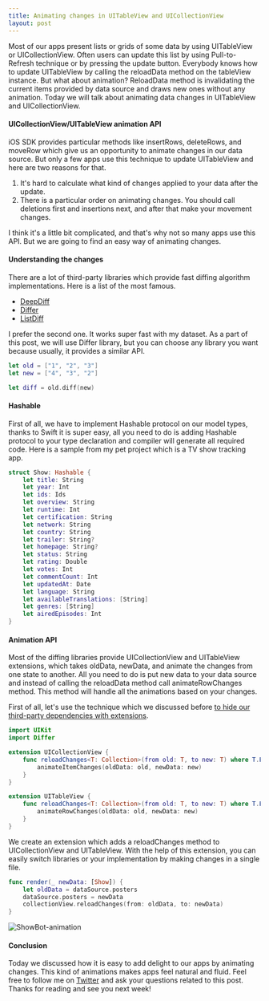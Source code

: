 ```yaml
---
title: Animating changes in UITableView and UICollectionView
layout: post
---
```


Most of our apps present lists or grids of some data by using UITableView or UICollectionView. Often users can update this list by using Pull-to-Refresh technique or by pressing the update button. Everybody knows how to update UITableView by calling the reloadData method on the tableView instance. But what about animation? ReloadData method is invalidating the current items provided by data source and draws new ones without any animation. Today we will talk about animating data changes in UITableView and UICollectionView.

#### UICollectionView/UITableView animation API
iOS SDK provides particular methods like insertRows, deleteRows, and moveRow which give us an opportunity to animate changes in our data source. But only a few apps use this technique to update UITableView and here are two reasons for that.

1. It's hard to calculate what kind of changes applied to your data after the update.
2. There is a particular order on animating changes. You should call deletions first and insertions next, and after that make your movement changes.

I think it's a little bit complicated, and that's why not so many apps use this API. But we are going to find an easy way of animating changes.

#### Understanding the changes
There are a lot of third-party libraries which provide fast diffing algorithm implementations. Here is a list of the most famous.

* [DeepDiff](https://github.com/onmyway133/DeepDiff)
* [Differ](https://github.com/tonyarnold/Differ)
* [ListDiff](https://github.com/lxcid/ListDiff)

I prefer the second one. It works super fast with my dataset. As a part of this post, we will use Differ library, but you can choose any library you want because usually, it provides a similar API.

```swift
let old = ["1", "2", "3"]
let new = ["4", "3", "2"]

let diff = old.diff(new)
```

#### Hashable
First of all, we have to implement Hashable protocol on our model types, thanks to Swift it is super easy, all you need to do is adding Hashable protocol to your type declaration and compiler will generate all required code. Here is a sample from my pet project which is a TV show tracking app.

```swift
struct Show: Hashable {
    let title: String
    let year: Int
    let ids: Ids
    let overview: String
    let runtime: Int
    let certification: String
    let network: String
    let country: String
    let trailer: String?
    let homepage: String?
    let status: String
    let rating: Double
    let votes: Int
    let commentCount: Int
    let updatedAt: Date
    let language: String
    let availableTranslations: [String]
    let genres: [String]
    let airedEpisodes: Int
}
```

#### Animation API
Most of the diffing libraries provide UICollectionView and UITableView extensions, which takes oldData, newData, and animate the changes from one state to another. All you need to do is put new data to your data source and instead of calling the reloadData method call animateRowChanges method. This method will handle all the animations based on your changes.

First of all, let's use the technique which we discussed before [to hide our third-party dependencies with extensions](/2019/02/13/hiding-third-party-dependencies-with-protocols-and-extensions).

```swift
import UIKit
import Differ

extension UICollectionView {
    func reloadChanges<T: Collection>(from old: T, to new: T) where T.Element: Equatable {
        animateItemChanges(oldData: old, newData: new)
    }
}

extension UITableView {
    func reloadChanges<T: Collection>(from old: T, to new: T) where T.Element: Equatable {
        animateRowChanges(oldData: old, newData: new)
    }
}
```

We create an extension which adds a reloadChanges method to UICollectionView and UITableView. With the help of this extension, you can easily switch libraries or your implementation by making changes in a single file.

```swift
func render(_ newData: [Show]) {
    let oldData = dataSource.posters
    dataSource.posters = newData
    collectionView.reloadChanges(from: oldData, to: newData)
}
```

![ShowBot-animation](/public/showbot-animation.gif)

#### Conclusion
Today we discussed how it is easy to add delight to our apps by animating changes. This kind of animations makes apps feel natural and fluid. Feel free to follow me on [Twitter](https://twitter.com/mecid) and ask your questions related to this post. Thanks for reading and see you next week!